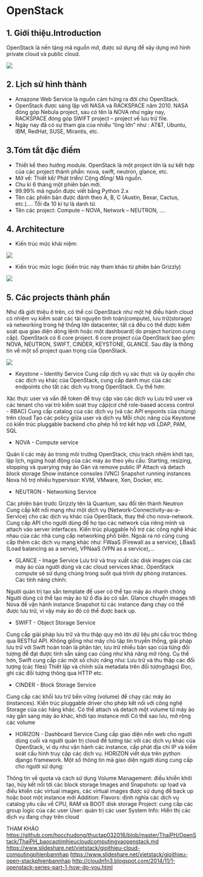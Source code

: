 # OpenStack

## 1. Giới thiệu.Introduction
OpenStack là nền tảng mã nguồn mở, được sử dụng để xây dựng mô hình private cloud và public cloud.

<img src=https://i.imgur.com/8zt3lZw.png>

## 2. Lịch sử hình thành
- Amazone Web Service là nguồn cảm hứng ra đời cho OpenStack.
- OpenStack được sáng lập với NASA và RACKSPACE năm 2010. NASA đóng góp Nebula project, sau có tên là NOVA như ngày nay, RACKSPACE đóng góp SWIFT project – project về lưu trữ file.
- Ngày nay đã có sự tham gia của nhiều “ông lớn” như : AT&T, Ubuntu, IBM, RedHat, SUSE, Mirantis, etc.


## 3.Tóm tắt đặc điểm
- Thiết kế theo hướng module. OpenStack là một project lớn là sự kết hợp của các project thành phần: nova, swift, neutron, glance, etc.
- Mở về: Thiết kế/ Phát triển/ Cộng đồng/ Mã nguồn.
- Chu kì 6 tháng một phiên bản mới.
- 99.99% mã nguồn được viết bằng Python 2.x
- Tên các phiên bản được đánh theo A, B, C (Austin, Bexar, Cactus, etc.)…. Tối đa 10 kí tự là danh từ.
- Tên các project: Compute – NOVA, Network – NEUTRON, ….


## 4. Architecture
- Kiến trúc mức khái niệm:

<img src=https://i.imgur.com/8zt3lZw.png>

- Kiến trúc mức logic (kiến trúc này tham khảo từ phiên bản Grizzly)

<img src=https://i.imgur.com/EBbCJkZ.png>

## 5. Các projects thành phần
Như đã giới thiệu ở trên, có thể coi OpenStack như một hệ điều hành cloud có nhiệm vụ kiểm soát các tài nguyên tính toán(compute), lưu trữ(storage) và networking trong hệ thống lớn datacenter, tất cả đều có thể được kiểm soát qua giao diện dòng lệnh hoặc một dashboard( do project horizon cung cấp). OpenStack có 6 core project. 6 core project của OpenStack bao gồm: NOVA, NEUTRON, SWIFT, CINDER, KEYSTONE, GLANCE. Sau đây là thông tin về một số project quan trọng của OpenStack.

<img src=https://i.imgur.com/ywbSjlO.png>

- Keystone – Identity Service
Cung cấp dịch vụ xác thực và ủy quyền cho các dịch vụ khác của OpenStack, cung cấp danh mục của các endpoints cho tất các dịch vụ trong OpenStack. Cụ thể hơn:

Xác thực user và vấn đề token để truy cập vào các dịch vụ
Lưu trữ user và các tenant cho vai trò kiểm soát truy cập(cơ chế role-based access control - RBAC)
Cung cấp catalog của các dịch vụ (và các API enpoints của chúng) trên cloud
Tạo các policy giữa user và dịch vụ
Mỗi chức năng của Keystone có kiến trúc pluggable backend cho phép hỗ trợ kết hợp với LDAP, PAM, SQL

- NOVA - Compute service

Quản lí các máy ảo trong môi trường OpenStack, chịu trách nhiệm khởi tạo, lập lịch, ngừng hoạt động của các máy ảo theo yêu cầu.
Starting, resizing, stopping và querying máy ảo
Gán và remove public IP
Attach và detach block storage
Show instance consoles (VNC)
Snapshot running instances
Nova hỗ trợ nhiều hypervisor: KVM, VMware, Xen, Docker, etc.
- NEUTRON - Networking Service

Các phiên bản trước Grizzly tên là Quantum, sau đổi tên thành Neutron
Cung cấp kết nối mạng như một dịch vụ (Network-Connectivity-as-a-Service) cho các dịch vụ khác của OpenStack, thay thế cho nova-network.
Cung cấp API cho người dùng để họ tạo các network của riêng mình và attach vào server interfaces.
Kiến trúc pluggable hỗ trợ các công nghệ khác nhau của các nhà cung cấp networking phổ biến.
Ngoài ra nó cũng cung cấp thêm các dịch vụ mạng khác như: FWaaS (Firewall as a service), LBaaS (Load balancing as a servie), VPNaaS (VPN as a service),...
- GLANCE - Image Service
Lưu trữ và truy xuất các disk images của các máy ảo của người dùng và các cloud services khác. OpenStack compute sẽ sử dụng chúng trong suốt quá trình dự phòng instances. Các tính năng chính:

Người quản trị tạo sẵn template để user có thể tạo máy ảo nhanh chóng
Người dùng có thể tạo máy ảo từ ổ đĩa ảo có sẵn. Glance chuyển images tới Nova để vận hành instance
Snapshot từ các instance đang chạy có thể được lưu trữ, vì vậy máy ảo đó có thể được back up.
- SWIFT - Object Storage Service

Cung cấp giải pháp lưu trữ và thu thập quy mô lớn dữ liệu phi cấu trúc thông qua RESTful API. Không giống như máy chủ tập tin truyền thống, giải pháp lưu trữ với Swift hoàn toàn là phân tán, lưu trữ nhiều bản sao của từng đối tượng để đạt được tính sẵn sàng cao cũng như khả năng mở rộng. Cụ thể hơn, Swift cung cấp các một số chức năng như:
Lưu trữ và thu thập các đối tượng (các files)
Thiết lập và chỉnh sửa metadata trên đối tượng(tags)
Đọc, ghi các đối tượng thông qua HTTP
etc.
- CINDER - Block Storage Service

Cung cấp các khối lưu trữ bền vững (volume) để chạy các máy ảo (instances).
Kiến trúc pluggable driver cho phép kết nối với công nghệ Storage của các hãng khác.
Có thể attach và detach một volume từ máy ảo này gắn sang máy ảo khác, khởi tạo instance mới
Có thể sao lưu, mở rộng các volume
- HORIZON - Dashboard Service
Cung cấp giao diện nền web cho người dùng cuối và người quản trị cloud để tương tác với các dịch vụ khác của OpenStack, ví dụ như vận hành các instance, cấp phát địa chỉ IP và kiểm soát cấu hình truy cập các dịch vụ. HORIZON viết dựa trên python django framework. Một số thông tin mà giao diện người dùng cung cấp cho người sử dụng:

Thông tin về quota và cách sử dụng
Volume Management: điều khiển khởi tạo, hủy kết nối tới các block storage
Images and Snapshots: up load và điều khiển các virtual images, các virtual images được sử dụng để back up hoặc boot một instance mới
Addition:
Flavors: định nghĩa các dịch vụ catalog yêu cầu về CPU, RAM và BOOT disk storage
Project: cung cấp các group logic của các user
User: quản trị các user
System Info: Hiển thị các dịch vụ đang chạy trên cloud

THAM KHẢO
https://github.com/hocchudong/thuctap032016/blob/master/ThaiPH/OpenStack/ThaiPH_baocaotimhieucloudcomputingvaopenstack.md
https://www.slideshare.net/vietstack/gioithieu-cloud-computingphienbannhap
https://www.slideshare.net/vietstack/gioithieu-open-stackphienbannhap
http://cloudn1n3.blogspot.com/2014/11/1-openstack-series-part-1-how-do-you.html
